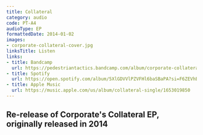 ```yaml
---
title: Collateral
category: audio
code: PT-A4
audioType: EP
formattedDate: 2014-01-02
images:
- corporate-collateral-cover.jpg
linksTitle: Listen
links:
- title: Bandcamp
  url: https://pedestriantactics.bandcamp.com/album/corporate-collateral-ep
- title: Spotify
  url: https://open.spotify.com/album/5XlGDVVlPZVFHl6baSBaPA?si=F6ZEVhBHQtyAb3EtOV80hw
- title: Apple Music
  url: https://music.apple.com/us/album/collateral-single/1653019850
---
```


## Re-release of Corporate's Collateral EP, originally released in 2014